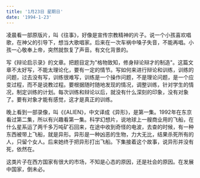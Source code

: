 ```yaml
---
title: '1月23日 星期日'
date: '1994-1-23'
---
```

凌晨看一部原版片，叫《往事》，好像是宣传宗教精神的片子。说一个小孩喜欢唱歌，在神父的引导下，想当大歌唱家。后来在一次车祸中嗓子失音，不能再唱。小孩一心敬奉上帝，突然就恢复了声音。有文化背景的。

写《辩论启示录》的文章。把题目定为"格物致知，修身辩论辩才的制造"。这篇文章不太好写，不能太理论化，要有一定的情节。写如何来进行辩论和训练，训练的问题，过去没有写，训练很难写，训练是一个操作问题，不是理论问题，是一个应变过程，而不是说教过程。要根据随时随地发现的情况，调整训练，针对学生的情况，制定训练的计划。每次训练和辩论以后，就没有什么深刻的印象，没有对象了。要有对象才能有感觉，这才是真正的训练。

晚上看到一部录像，叫《《ALIEN》，中文译成《异形》，是第一集。1992年在东京看过第二集，所以有兴趣看第一集。科学幻想片，说地球上一艘商业用的飞船，在什么星系运了两千多万吨矿石回来，在途中收到奇怪的电波，去查的时候，有一种东西被带上飞船，就是异形。异形是一种凶恶的生物，力大无比，结果杀死所有的人，只留个女人。后来她终于把异形打出飞船。下集接着这个故事，说异形并没有死，依然在。

这类片子在西方国家有很大的市场，不知是心态的原因，还是社会的原因。在发展中国家，倒未必。